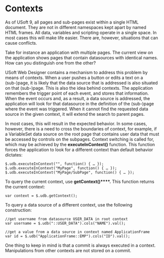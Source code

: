 # Contexts

As of USoft 9, all pages and sub-pages exist within a single HTML document. They are not in different namespaces kept apart by named HTML frames. All data, variables and scripting operate in a single space. In most cases this will make life easier. There are, however, situations that can cause conflicts.

Take for instance an application with multiple pages. The current view on the application shows pages that contain datasources with identical names. How can you distinguish one from the other?

USoft Web Designer contains a mechanism to address this problem by means of contexts. When a user pushes a button or edits a text on a (sub-)page, it is likely that the data source that is addressed is also situated on that (sub-)page. This is also the idea behind contexts. The application remembers the trigger point of each event, and stores that information. When the event occurs and, as a result, a data source is addressed, the application will look for that datasource in the definition of the (sub-)page where the event was triggered. When it cannot find the requested data source in the given context, it will extend the search to parent pages.

In most cases, this will result in the expected behavior. In some cases, however, there is a need to cross the boundaries of context, for example, if a VariableSet data source on the root page that contains user data that must be accessed by controls on the subpages. Context switching is called for, which may be achieved by the **executeInContext()** function. This function forces the application to look for a different context than default behavior dictates:

```
$.udb.executeInContext("", function() { … });
$.udb.executeInContext("MyPage", function() { … });
$.udb.executeInContext("MyPage/SubPage", function() { … });
```

To query the current context, use **getContext()****.** This function returns the current context:

```
var context = $.udb.getContext();
```

To query a data source of a different context, use the following construction:

```
//get username from datasource USER_DATA in root context
var username = $.udb("::USER_DATA").cols("NAME").val();

//get a value from a data source in context named ApplicationFrame
var id = $.udb("ApplicationFrame::EMP").cols("ID").val();

```

One thing to keep in mind is that a commit is always executed in a context. Manipulations from other contexts are not stored on a commit.
